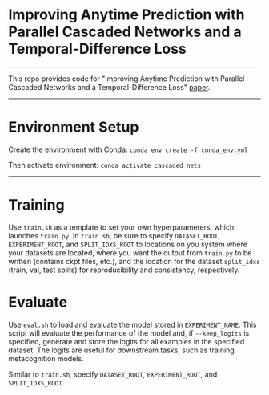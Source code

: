 # Improving Anytime Prediction with Parallel Cascaded Networks and a Temporal-Difference Loss

---

This repo provides code for "Improving Anytime Prediction with Parallel Cascaded Networks and a Temporal-Difference Loss" [paper](https://arxiv.org/abs/2102.09808). 

---

# Environment Setup
Create the environment with Conda: `conda env create -f conda_env.yml`

Then activate environment: `conda activate cascaded_nets`

---

# Training
Use `train.sh` as a template to set your own hyperparameters, which launches `train.py`.
In `train.sh`, be sure to specify `DATASET_ROOT`, `EXPERIMENT_ROOT`, and `SPLIT_IDXS_ROOT` to locations on you system where your datasets are located, where you want the output from `train.py` to be written (contains ckpt files, etc.), and the location for the dataset `split_idxs` (train, val, test splits) for reproducibility and consistency, respectively.

# Evaluate
Use `eval.sh` to load and evaluate the model stored in `EXPERIMENT_NAME`. This script will evaluate the performance of the model and, if `--keep_logits` is specified, generate and store the logits for all examples in the specified dataset. The logits are useful for downstream tasks, such as training metacognition models.

Similar to `train.sh`, specify `DATASET_ROOT`, `EXPERIMENT_ROOT`, and `SPLIT_IDXS_ROOT`.